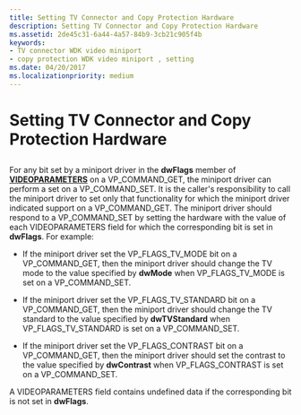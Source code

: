 ```yaml
---
title: Setting TV Connector and Copy Protection Hardware
description: Setting TV Connector and Copy Protection Hardware
ms.assetid: 2de45c31-6a44-4a57-84b9-3cb21c905f4b
keywords:
- TV connector WDK video miniport
- copy protection WDK video miniport , setting
ms.date: 04/20/2017
ms.localizationpriority: medium
---
```


# Setting TV Connector and Copy Protection Hardware


## <span id="ddk_setting_tv_connector_and_copy_protection_hardware_gg"></span><span id="DDK_SETTING_TV_CONNECTOR_AND_COPY_PROTECTION_HARDWARE_GG"></span>


For any bit set by a miniport driver in the **dwFlags** member of [**VIDEOPARAMETERS**](/windows/win32/api/tvout/ns-tvout-videoparameters) on a VP\_COMMAND\_GET, the miniport driver can perform a set on a VP\_COMMAND\_SET. It is the caller's responsibility to call the miniport driver to set only that functionality for which the miniport driver indicated support on a VP\_COMMAND\_GET. The miniport driver should respond to a VP\_COMMAND\_SET by setting the hardware with the value of each VIDEOPARAMETERS field for which the corresponding bit is set in **dwFlags**. For example:

-   If the miniport driver set the VP\_FLAGS\_TV\_MODE bit on a VP\_COMMAND\_GET, then the miniport driver should change the TV mode to the value specified by **dwMode** when VP\_FLAGS\_TV\_MODE is set on a VP\_COMMAND\_SET.

-   If the miniport driver set the VP\_FLAGS\_TV\_STANDARD bit on a VP\_COMMAND\_GET, then the miniport driver should change the TV standard to the value specified by **dwTVStandard** when VP\_FLAGS\_TV\_STANDARD is set on a VP\_COMMAND\_SET.

-   If the miniport driver set the VP\_FLAGS\_CONTRAST bit on a VP\_COMMAND\_GET, then the miniport driver should set the contrast to the value specified by **dwContrast** when VP\_FLAGS\_CONTRAST is set on a VP\_COMMAND\_SET.

A VIDEOPARAMETERS field contains undefined data if the corresponding bit is not set in **dwFlags**.

 

